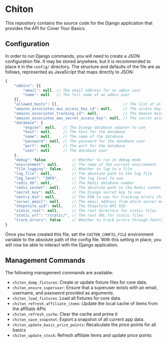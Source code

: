 # Chiton

This repository contains the source code for the Django application that
provides the API for Cover Your Basics.

## Configuration

In order to run Django commands, you will need to create a JSON configuration
file.  It may be stored anywhere, but it is recommended to place it in the
`config/` directory.  The structure and defaults of the file are as follows,
represented as JavaScript that maps directly to JSON:

```javascript
{
    "admins": [{
        "email": null, // The email address for an admin user
        "name": null   // The full name of an admin user
    }],
    "allowed_hosts": [],                             // The list of allowed hosts
    "amazon_associates_aws_access_key_id": null,     // The access key ID for the Amazon Associates AWS user
    "amazon_associates_tracking_id": null,           // The Amazon Associates tracking ID
    "amazon_associates_aws_secret_access_key": null, // The secret access key for the Amazon Associates AWS user
    "database": {
        "engine": null,   // The Django database adapter to use
        "host": null,     // The host for the database
        "name": null,     // The name of the database
        "password": null, // The password for the database user
        "port": null,     // The port for the database
        "user": null      // The database user
    },
    "debug": false,           // Whether to run in debug mode
    "environment": null,      // The name of the current environment
    "file_logging": false,    // Whether to log to a file
    "log_file": null,         // The absolute path to the log file
    "log_level": "INFO",      // The log level to use
    "redis_db": null,         // The Redis database number
    "redis_socket": null,     // The absolute path to the Redis socket
    "secret_key": null,       // The Django secret key to use
    "sentry_dsn": null,       // The DSN to use for tracking errors through Sentry
    "server_email": null,     // The email address from which server messages are sent
    "shopstyle_uid": null,    // The Shopstyle API UID
    "static_root": null,      // The root directory for static files
    "static_url": "/static/", // The root URL for static files
    "track_errors": false     // Whether to track errors through Sentry
}
```

Once you have created this file, set the `CHITON_CONFIG_FILE` environment
variable to the absolute path of the config file.  With this setting in place,
you will now be able to interact with the Django application.

## Management Commands

The following management commands are available:

* `chiton_dump_fixtures`: Create or update fixture files for core data.
* `chiton_ensure_superuser`: Ensure that a superuser exists with an email, username, and password provided as arguments.
* `chiton_load_fixtures`: Load all fixtures for core data.
* `chiton_refresh_affiliate_items`: Update the local cache of items from the affiliate APIs
* `chiton_refresh_cache`: Clear the cache and prime it
* `chiton_save_snapshot`: Export a snapshot of all current app data.
* `chiton_update_basic_price_points`: Recalculate the price points for all basics
* `chiton_update_stock`: Refresh affiliate items and update price points
